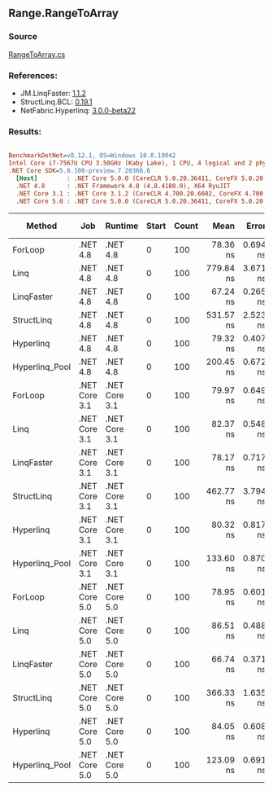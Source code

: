 ﻿## Range.RangeToArray

### Source
[RangeToArray.cs](../LinqBenchmarks/Range/RangeToArray.cs)

### References:
- JM.LinqFaster: [1.1.2](https://www.nuget.org/packages/JM.LinqFaster/1.1.2)
- StructLinq.BCL: [0.19.1](https://www.nuget.org/packages/StructLinq.BCL/0.19.1)
- NetFabric.Hyperlinq: [3.0.0-beta22](https://www.nuget.org/packages/NetFabric.Hyperlinq/3.0.0-beta22)

### Results:
``` ini

BenchmarkDotNet=v0.12.1, OS=Windows 10.0.19042
Intel Core i7-7567U CPU 3.50GHz (Kaby Lake), 1 CPU, 4 logical and 2 physical cores
.NET Core SDK=5.0.100-preview.7.20366.6
  [Host]        : .NET Core 5.0.0 (CoreCLR 5.0.20.36411, CoreFX 5.0.20.36411), X64 RyuJIT
  .NET 4.8      : .NET Framework 4.8 (4.8.4180.0), X64 RyuJIT
  .NET Core 3.1 : .NET Core 3.1.2 (CoreCLR 4.700.20.6602, CoreFX 4.700.20.6702), X64 RyuJIT
  .NET Core 5.0 : .NET Core 5.0.0 (CoreCLR 5.0.20.36411, CoreFX 5.0.20.36411), X64 RyuJIT


```
|         Method |           Job |       Runtime | Start | Count |      Mean |    Error |   StdDev | Ratio | RatioSD |  Gen 0 | Gen 1 | Gen 2 | Allocated | Code Size | CacheMisses/Op | BranchMispredictions/Op |
|--------------- |-------------- |-------------- |------ |------ |----------:|---------:|---------:|------:|--------:|-------:|------:|------:|----------:|----------:|---------------:|------------------------:|
|        ForLoop |      .NET 4.8 |      .NET 4.8 |     0 |   100 |  78.36 ns | 0.694 ns | 0.649 ns |  1.00 |    0.00 | 0.2027 |     - |     - |     425 B |      78 B |              0 |                       0 |
|           Linq |      .NET 4.8 |      .NET 4.8 |     0 |   100 | 779.84 ns | 3.671 ns | 3.434 ns |  9.95 |    0.11 | 0.7763 |     - |     - |    1629 B |     275 B |              3 |                       2 |
|     LinqFaster |      .NET 4.8 |      .NET 4.8 |     0 |   100 |  67.24 ns | 0.265 ns | 0.235 ns |  0.86 |    0.01 | 0.2027 |     - |     - |     425 B |     158 B |              0 |                       0 |
|     StructLinq |      .NET 4.8 |      .NET 4.8 |     0 |   100 | 531.57 ns | 2.523 ns | 2.360 ns |  6.78 |    0.05 | 0.2136 |     - |     - |     449 B |     856 B |              2 |                       1 |
|      Hyperlinq |      .NET 4.8 |      .NET 4.8 |     0 |   100 |  79.32 ns | 0.407 ns | 0.381 ns |  1.01 |    0.01 | 0.2027 |     - |     - |     425 B |     263 B |              0 |                       0 |
| Hyperlinq_Pool |      .NET 4.8 |      .NET 4.8 |     0 |   100 | 200.45 ns | 0.672 ns | 0.595 ns |  2.56 |    0.02 | 0.0267 |     - |     - |      56 B |    1246 B |              0 |                       0 |
|        ForLoop | .NET Core 3.1 | .NET Core 3.1 |     0 |   100 |  79.97 ns | 0.649 ns | 0.575 ns |  1.02 |    0.01 | 0.2027 |     - |     - |     424 B |      79 B |              0 |                       0 |
|           Linq | .NET Core 3.1 | .NET Core 3.1 |     0 |   100 |  82.37 ns | 0.548 ns | 0.513 ns |  1.05 |    0.01 | 0.2218 |     - |     - |     464 B |     318 B |              0 |                       0 |
|     LinqFaster | .NET Core 3.1 | .NET Core 3.1 |     0 |   100 |  78.17 ns | 0.717 ns | 0.671 ns |  1.00 |    0.02 | 0.2027 |     - |     - |     424 B |     161 B |              0 |                       0 |
|     StructLinq | .NET Core 3.1 | .NET Core 3.1 |     0 |   100 | 462.77 ns | 3.794 ns | 3.549 ns |  5.91 |    0.05 | 0.2136 |     - |     - |     448 B |     647 B |              2 |                       1 |
|      Hyperlinq | .NET Core 3.1 | .NET Core 3.1 |     0 |   100 |  80.32 ns | 0.817 ns | 0.682 ns |  1.03 |    0.02 | 0.2027 |     - |     - |     424 B |     266 B |              0 |                       0 |
| Hyperlinq_Pool | .NET Core 3.1 | .NET Core 3.1 |     0 |   100 | 133.60 ns | 0.870 ns | 0.727 ns |  1.71 |    0.02 | 0.0267 |     - |     - |      56 B |     735 B |              0 |                       0 |
|        ForLoop | .NET Core 5.0 | .NET Core 5.0 |     0 |   100 |  78.95 ns | 0.601 ns | 0.562 ns |  1.01 |    0.01 | 0.2027 |     - |     - |     424 B |      79 B |              0 |                       0 |
|           Linq | .NET Core 5.0 | .NET Core 5.0 |     0 |   100 |  86.51 ns | 0.488 ns | 0.407 ns |  1.10 |    0.01 | 0.2218 |     - |     - |     464 B |     300 B |              0 |                       0 |
|     LinqFaster | .NET Core 5.0 | .NET Core 5.0 |     0 |   100 |  66.74 ns | 0.371 ns | 0.347 ns |  0.85 |    0.01 | 0.2027 |     - |     - |     424 B |     153 B |              0 |                       0 |
|     StructLinq | .NET Core 5.0 | .NET Core 5.0 |     0 |   100 | 366.33 ns | 1.635 ns | 1.365 ns |  4.68 |    0.05 | 0.2141 |     - |     - |     448 B |     758 B |              1 |                       0 |
|      Hyperlinq | .NET Core 5.0 | .NET Core 5.0 |     0 |   100 |  84.05 ns | 0.608 ns | 0.539 ns |  1.07 |    0.01 | 0.2027 |     - |     - |     424 B |     266 B |              0 |                       0 |
| Hyperlinq_Pool | .NET Core 5.0 | .NET Core 5.0 |     0 |   100 | 123.09 ns | 0.691 ns | 0.646 ns |  1.57 |    0.02 | 0.0267 |     - |     - |      56 B |     731 B |              0 |                       0 |
